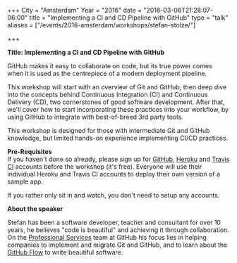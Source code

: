 +++
City = "Amsterdam"
Year = "2016"
date = "2016-03-06T21:28:07-06:00"
title = "Implementing a CI and CD Pipeline with GitHub"
type = "talk"
aliases = ["/events/2016-amsterdam/workshops/stefan-stolze/"]

+++

<div class="span-15  ">
  <div class="span-15  last ">
  <p><strong>Title: Implementing a CI and CD Pipeline with GitHub</strong>

</p>

<p>

<p>
GitHub makes it easy to collaborate on code, but its true power comes when it is used as the centrepiece of a modern deployment pipeline.
</p>

<p>
 This workshop will start with an overview of Git and GitHub, then deep dive into the concepts behind Continuous Integration (CI) and Continuous Delivery (CD), two cornerstones of good software development. After that, we'll cover how to start incorporating these practices into your workflow, by using GitHub to integrate with best-of-breed 3rd party tools.
</p>

<p>
 This workshop is designed for those with intermediate Git and GitHub knowledge, but limited hands-on experience implementing CI/CD practices.
</p>

<p>
<strong>Pre-Requisites</strong><br />
If you haven't done so already, please sign up for <a href="https://github.com">GitHub</a>, <a href="https://www.heroku.com/">Heroku</a> and <a href="https://travis-ci.org/">Travis CI</a> accounts before the workshop (it's free). Everyone will use their individual Heroku and Travis CI accounts to deploy their own version of a sample app.</p>

<p>If you rather only sit in and watch, you don't need to setup any accounts.</p>

</p>

<p><strong>About the speaker</strong>
<p>Stefan has been a software developer, teacher and consultant for over 10 years, he believes "code is beautiful" and achieving it through collaboration. On the <a href="https://services.github.com">Professional Services</a> team at GitHub his focus lies in helping companies to implement and migrate Git and GitHub, and to learn about the <a href="https://guides.github.com/introduction/flow/">GitHub Flow</a> to write beautiful software.
</p>

</p>

  </div>
</div>
